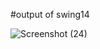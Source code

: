 
#output of swing14

![Screenshot (24)](https://github.com/hghyhghy/JFrame_joptionplane/assets/140393712/8217c471-98cd-4447-8111-5ca21b678e3a)
